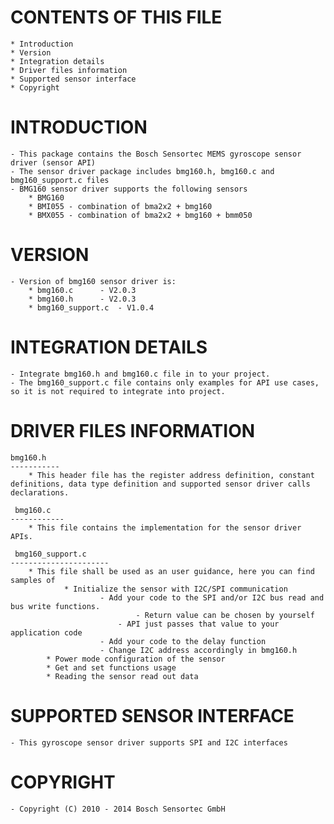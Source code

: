 
CONTENTS OF THIS FILE
=======================
	* Introduction
	* Version
	* Integration details
	* Driver files information
	* Supported sensor interface
	* Copyright


INTRODUCTION
===============
	- This package contains the Bosch Sensortec MEMS gyroscope sensor driver (sensor API)
	- The sensor driver package includes bmg160.h, bmg160.c and bmg160_support.c files
	- BMG160 sensor driver supports the following sensors
		* BMG160
		* BMI055 - combination of bma2x2 + bmg160
		* BMX055 - combination of bma2x2 + bmg160 + bmm050

VERSION
=========
	- Version of bmg160 sensor driver is:
		* bmg160.c 		- V2.0.3
		* bmg160.h 		- V2.0.3
		* bmg160_support.c 	- V1.0.4

INTEGRATION DETAILS
=====================
	- Integrate bmg160.h and bmg160.c file in to your project.
	- The bmg160_support.c file contains only examples for API use cases, so it is not required to integrate into project.

DRIVER FILES INFORMATION
===========================
	bmg160.h
	-----------
		* This header file has the register address definition, constant definitions, data type definition and supported sensor driver calls declarations.

	 bmg160.c
	------------
		* This file contains the implementation for the sensor driver APIs.

	 bmg160_support.c
	----------------------
		* This file shall be used as an user guidance, here you can find samples of
    			* Initialize the sensor with I2C/SPI communication
        				- Add your code to the SPI and/or I2C bus read and bus write functions.
            					- Return value can be chosen by yourself
           					- API just passes that value to your application code
        				- Add your code to the delay function
        				- Change I2C address accordingly in bmg160.h
   			* Power mode configuration of the sensor
   			* Get and set functions usage
			* Reading the sensor read out data

SUPPORTED SENSOR INTERFACE
====================================
	- This gyroscope sensor driver supports SPI and I2C interfaces


COPYRIGHT
===========
	- Copyright (C) 2010 - 2014 Bosch Sensortec GmbH

